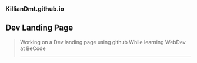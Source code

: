 ### KillianDmt.github.io

## Dev Landing Page

>Working on a Dev landing page using github
>While learning WebDev at BeCode
>________
